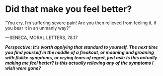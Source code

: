 # Did that make you feel better?

“You cry, I’m suffering severe pain! Are you then relieved from feeling it, if you bear it in an unmanly way?”

—SENECA, MORAL LETTERS, 78.17

***Perspective: It’s worth applying that standard to yourself. The next time you find yourself in the middle of a freakout, or moaning and groaning with flulike symptoms, or crying tears of regret, just ask: Is this actually making me feel better? Is this actually relieving any of the symptoms I wish were gone?***